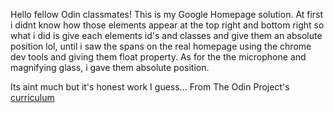 Hello fellow Odin classmates!
This is my Google Homepage solution.
At first i didnt know how those elements appear at the top right and bottom 
right so what i did is give each elements id's and classes and give them an absolute position lol,
until i saw the spans on the real homepage using the chrome dev tools and giving them float property. 
As for the the microphone and magnifying glass, i gave them absolute position.

Its aint much but it's honest work I guess...
From The Odin Project's [curriculum](http://www.theodinproject.com/courses/web-development-101/lessons/html-css)